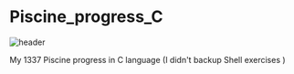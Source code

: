 # Piscine_progress_C
![header](https://user-images.githubusercontent.com/70239925/133261217-62351186-cc26-4ea3-bb33-c00c9954f03e.PNG)



My 1337 Piscine progress in C language (I didn't backup Shell exercises ) <br />
